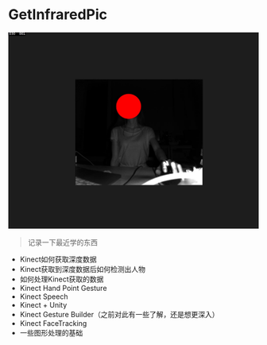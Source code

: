 # GetInfraredPic

![pic](result2.JPG)

> 记录一下最近学的东西

* Kinect如何获取深度数据
* Kinect获取到深度数据后如何检测出人物
* 如何处理Kinect获取的数据
* Kinect Hand Point Gesture
* Kinect Speech
* Kinect + Unity
* Kinect Gesture Builder（之前对此有一些了解，还是想更深入）
* Kinect FaceTracking
* 一些图形处理的基础
